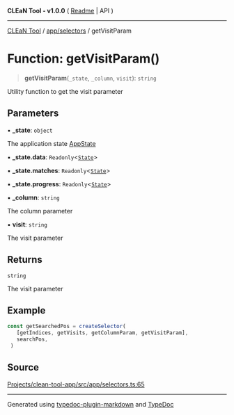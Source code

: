 **CLEaN Tool - v1.0.0** ( [Readme](../../../README.md) \| API )

***

[CLEaN Tool](../../../modules.md) / [app/selectors](../README.md) / getVisitParam

# Function: getVisitParam()

> **getVisitParam**(`_state`, `_column`, `visit`): `string`

Utility function to get the visit parameter

## Parameters

▪ **\_state**: `object`

The application state [AppState](../../store/type-aliases/AppState.md)

▪ **\_state.data**: `Readonly`\<[`State`](../../../reducers/data/interfaces/State.md)\>

▪ **\_state.matches**: `Readonly`\<[`State`](../../../selectors/progress/progress/private/interfaces/State.md)\>

▪ **\_state.progress**: `Readonly`\<[`State`](../../../selectors/progress/progress/private/interfaces/State.md)\>

▪ **\_column**: `string`

The column parameter

▪ **visit**: `string`

The visit parameter

## Returns

`string`

The visit parameter

## Example

```ts
const getSearchedPos = createSelector(
   [getIndices, getVisits, getColumnParam, getVisitParam],
   searchPos,
 )
```

## Source

[Projects/clean-tool-app/src/app/selectors.ts:65](https://github.com/yuckyh/clean-tool-app/)

***

Generated using [typedoc-plugin-markdown](https://www.npmjs.com/package/typedoc-plugin-markdown) and [TypeDoc](https://typedoc.org/)
